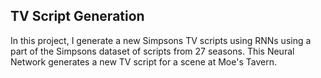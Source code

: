 ## TV Script Generation

In this project, I generate a new Simpsons TV scripts using RNNs using a part of the Simpsons dataset of scripts from 27 seasons. This Neural Network generates a new TV script for a scene at Moe's Tavern.
